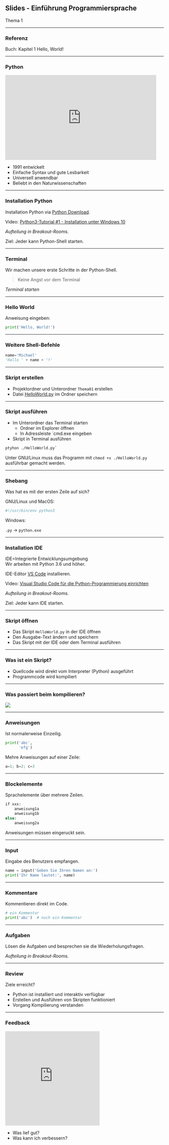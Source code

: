 ## Slides - Einführung Programmiersprache

Thema 1

---
### Referenz

Buch: Kapitel 1 Hello, World!

---
### Python

<iframe src="https://giphy.com/embed/Wvfq2yFumK61W" width="480" height="270" frameBorder="0" class="giphy-embed" allowFullScreen></iframe>

* 1991 entwickelt
* Einfache Syntax und gute Lesbarkeit
* Universell anwendbar
* Beliebt in den Naturwissenschaften

---
### Installation Python

Installation Python via [Python Download](https://www.python.org/downloads).

Video: [Python3-Tutorial #1 - Installation unter Windows 10](https://www.youtube.com/watch?v=hr1P_F7Vp9Y)

*Aufteilung in Breakout-Rooms.*

Ziel: Jeder kann Python-Shell starten.

---
### Terminal

Wir machen unsere erste Schritte in der Python-Shell.

> Keine Angst vor dem Terminal

*Terminal starten*

---
### Hello World

Anweisung eingeben:

```py
print('Hello, World!')
```

---
### Weitere Shell-Befehle

```py
name='Michael'
'Hallo ' + name + '!'
```

---
### Skript erstellen

* Projektordner und Unterordner `Thema01` erstellen
* Datei [HelloWorld.py](https://raw.githubusercontent.com/janikvonrotz/python.casa/main/examples/kap01/HelloWorld.py) im Ordner speichern

---
### Skript ausführen

* Im Unterordner das Terminal starten
	* Ordner im Explorer öffnen
	* In Adressleiste `cmd.exe eingeben
* Skript in Terminal ausführen 

```bash
ptyhon ./HelloWorld.py`
```

Unter GNU/Linux muss das Programm mit `chmod +x ./HelloWorld.py` ausführbar gemacht werden.

---
### Shebang

Was hat es mit der ersten Zeile auf sich?

GNU/Linux und MacOS:

```py
#!/usr/bin/env python3
```

Windows:

`.py` -> `python.exe`

---
### Installation IDE

IDE=Integrierte Entwicklungsumgebung  
Wir arbeiten mit Python 3.6 und höher.  

IDE-Editor [VS Code](https://code.visualstudio.com/) installieren. 

Video: [Visual Studio Code für die Python-Programmierung einrichten](https://www.youtube.com/watch?v=og51Lo5uKBA)

*Aufteilung in Breakout-Rooms.*

Ziel: Jeder kann IDE starten.

---
### Skript öffnen

* Das Skript `HelloWorld.py` in der IDE öffnen
* Den Ausgabe-Text ändern und speichern
* Das Skript mit der IDE oder dem Terminal ausführen

---
### Was ist ein Skript?

* Quellcode wird direkt vom Interpreter (Python) ausgeführt
* Programmcode wird kompiliert

---
### Was passiert beim kompilieren?
![](../python-datei-kompilieren.png)

---
### Anweisungen

Ist normalerweise Einzeilig.

```py
print('abc',
      'efg')
```

Mehre Anweisungen auf einer Zeile:

```py
a=1; b=2; c=3
```

---
### Blockelemente

Sprachelemente über mehrere Zeilen.

```py
if xxx:
    anweisung1a
    anweisung1b
else:
    anweisung2a
```

Anweisungen müssen eingeruckt sein.

---
### Input

Eingabe des Benutzers empfangen.

```py
name = input('Geben Sie Ihren Namen an:')
print('Ihr Name lautet:', name)
```

---
### Kommentare

Kommentieren direkt im Code.

```py
# ein Kommentar
print('abc')  # noch ein Kommentar
```

---
### Aufgaben

Lösen die Aufgaben und besprechen sie die Wiederholungsfragen.

*Aufteilung in Breakout-Rooms.*

---
### Review

Ziele erreicht?
* Python ist installiert und interaktiv verfügbar
* Erstellen und Ausführen von Skripten funktioniert
* Vorgang Kompilierung verstanden

---
### Feedback

<iframe src="https://giphy.com/embed/UVZCz81UWkobY3oHbd" width="300" height="300" frameBorder="0" class="giphy-embed" allowFullScreen></iframe>

* Was lief gut?
* Was kann ich verbessern?